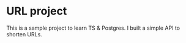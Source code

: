 # URL project

This is a sample project to learn TS & Postgres. I built a simple API to shorten URLs.